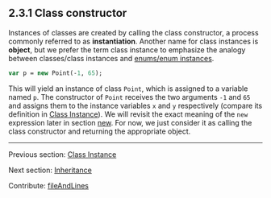 ## 2.3.1 Class constructor

Instances of classes are created by calling the class constructor, a process commonly referred to as **instantiation**. Another name for class instances is **object**, but we prefer the term class instance to emphasize the analogy between classes/class instances and [enums/enum instances](types-enum-instance.md). 

```haxe
var p = new Point(-1, 65);
```
This will yield an instance of class `Point`, which is assigned to a variable named `p`. The constructor of `Point` receives the two arguments `-1` and `65` and assigns them to the instance variables `x` and `y` respectively (compare its definition in [Class Instance](types-class-instance.md)). We will revisit the exact meaning of the `new` expression later in section [new](expression-new.md). For now, we just consider it as calling the class constructor and returning the appropriate object.

---

Previous section: [Class Instance](types-class-instance.md)

Next section: [Inheritance](types-class-inheritance.md)

Contribute: [fileAndLines](https://github.com/HaxeFoundation/HaxeManual/blob/master/02-types.tex#L245-245)
